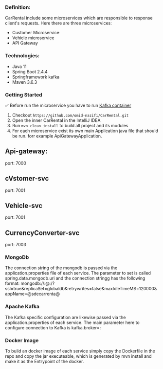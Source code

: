 ### Definition:
CarRental include some microservices which are responsible to response client's requests. 
Here there are three microservices:
 - Customer Microservice
 - Vehicle microservice
 - API Gateway

### Technologies:
- Java 11
- Spring Boot 2.4.4
- Springframework kafka
- Maven 3.6.3

### Getting Started
:white_check_mark: Before run the microservice you have to run [Kafka container](../../Kafka/README.md)
1. Checkout `https://github.com/omid-nazifi/CarRental.git`
2. Open the inner CarRental in the IntelliJ IDEA
3. Run `mvn clean install` to build all project and its modules
4. For each microservice exist its own main Application java file that should be run. forr example ApiGatewayApplication.

## Api-gateway:
port: 7000

## cVstomer-svc
port: 7001

## Vehicle-svc
port: 7001

## CurrencyConverter-svc
port: 7003

### MongoDb
The connection string of the mongodb is passed via the application.properties file of each service. The parameter to set is called spring.data.mongodb.uri and the connection stringg has the following format: mongodb://<username>:<password>@<hostname>:<port>/<database>?ssl=true&replicaSet=globaldb&retrywrites=false&maxIdleTimeMS=120000&appName=@sdecarrenta@
 
 
### Apache Kafka
The Kafka specific configuration are likewise passed via the application.properties of each service. The main parameter here to configure connection to Kafka is kafka.broker=<host>:<port>
 
### Docker Image
 
To build an docker image of each service simply copy the Dockerfile in the repo and copy the jar executeable, which is generated by mvn install and make it as the Entrypoint of the docker.



